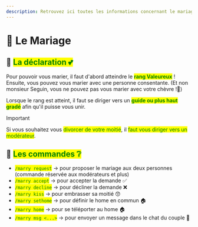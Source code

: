 ```yaml
---
description: Retrouvez ici toutes les informations concernant le mariage
---
```


# 💒 Le Mariage

## 💠 <mark style="color:green;">La déclaration 💕</mark>

Pour pouvoir vous marier, il faut d'abord atteindre le <mark style="color:green;">**rang Valeureux**</mark> ! Ensuite, vous pouvez vous marier avec une personne consentante. (Et non monsieur Seguin, vous ne pouvez pas vous marier avec votre chèvre !🐐)

Lorsque le rang est atteint, il faut se diriger vers un <mark style="color:green;">**guide ou plus haut gradé**</mark> afin qu'il puisse vous unir.

> [!IMPORTANT]
> Si vous souhaitez vous <mark style="color:green;">divorcer de votre moitié</mark>, il <mark style="color:green;">faut vous diriger vers un modérateur</mark>.

## 💠 <mark style="color:green;">Les commandes ❔</mark>

- <mark style="color:green;">`/marry request`</mark> -> pour proposer le mariage aux deux personnes (commande réservée aux modérateurs et plus)
- <mark style="color:green;">`/marry accept`</mark> -> pour accepter la demande ✅
- <mark style="color:green;">`/marry decline`</mark> -> pour décliner la demande ❌
- <mark style="color:green;">`/marry kiss`</mark> -> pour embrasser sa moitié 😙
- <mark style="color:green;">`/marry sethome`</mark> -> pour définir le home en commun 🏠
- <mark style="color:green;">`/marry home`</mark> -> pour se téléporter au home 🏠
- <mark style="color:green;">`/marry msg <...>`</mark> -> pour envoyer un message dans le chat du couple 💬

<figure><img src="../.gitbook/assets/Mariage/Screen_mariage.png" alt=""><figcaption></figcaption></figure>
